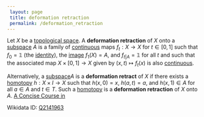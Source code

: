 ```yaml
---
 layout: page
 title: deformation retraction
 permalink: /deformation_retraction
---
```


Let $X$ be a [topological space](https://defsmath.github.io/DefsMath/topological_space). A **deformation retraction** of $X$ onto a [subspace](https://defsmath.github.io/DefsMath/subspace_topology) $A$ is a family of [continuous](https://defsmath.github.io/DefsMath/continuous) maps $f_t: X\to X$ for $t\in [0,1]$ such that $f_0 = \mathbb 1$ (the [identity](https://defsmath.github.io/DefsMath/identity_function)), the [image](https://defsmath.github.io/DefsMath/image) $f_1(X) = A$, and ${f_t}_{|A} = \mathbb 1$ for all $t$ and such that the associated map $X \times [0,1] \to X$ given by $(x,t)\mapsto f_t(x)$ is also [continuous](https://defsmath.github.io/DefsMath/continuous). [](https://defsmath.github.io/DefsMath/Algebraic_Topology)

Alternatively, a [subspace](https://defsmath.github.io/DefsMath/##################subspace)$A$ is a **deformation retract** of $X$ if there exists a [homotopy](https://defsmath.github.io/DefsMath/homotopy) $h:X\times I\to X$ such that $h(x,0) = x$, $h(a,t) = a$, and $h(x,1)\in A$ for all $a\in A$ and $t\in T$. Such a [homotopy](https://defsmath.github.io/DefsMath/homotopy) is a **deformation retraction** of $X$ onto $A$. [A Concise Course in ](https://defsmath.github.io/DefsMath/A_Concise_Course_in_###################)

Wikidata ID: [Q2141963](https://www.wikidata.org/wiki/Q2141963)